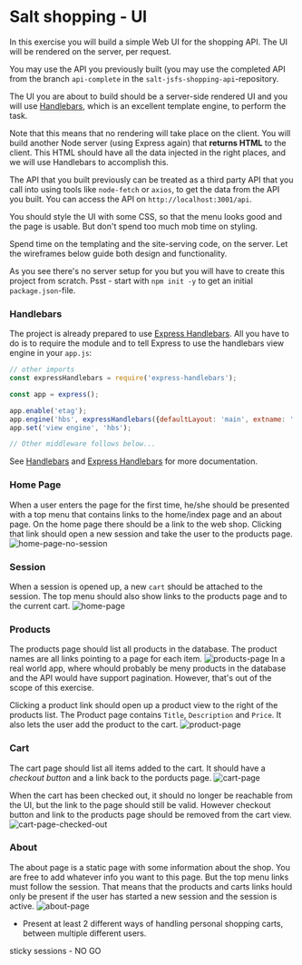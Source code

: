 # Salt shopping - UI

In this exercise you will build a simple Web UI for the shopping API. The UI will be rendered on the server, per request.

You may use the API you previously built (you may use the completed API from the branch `api-complete` in the `salt-jsfs-shopping-api`-repository.

The UI you are about to build should be a server-side rendered UI and you will use [Handlebars](https://handlebarsjs.com/), which is an excellent template engine, to perform the task.

Note that this means that no rendering will take place on the client. You will build another Node server (using Express again) that **returns HTML** to the client. This HTML should have all the data injected in the right places, and we will use Handlebars to accomplish this.

The API that you built previously can be treated as a third party API that you call into using tools like `node-fetch` or `axios`, to get the data from the API you built. You can access the API on `http://localhost:3001/api`.

You should style the UI with some CSS, so that the menu looks good and the page is usable. But don't spend too much mob time on styling.

Spend time on the templating and the site-serving code, on  the server. Let the wireframes below guide both design and functionality.

As you see there's no server setup for you but you will have to create this project from scratch. Psst - start with `npm init -y` to get an initial `package.json`-file.

### Handlebars

The project is already prepared to use [Express Handlebars](https://github.com/ericf/express-handlebars). All you have to do is to require the module and to tell Express to use the handlebars view engine in your `app.js`:

```javascript
// other imports
const expressHandlebars = require('express-handlebars');

const app = express();

app.enable('etag');
app.engine('hbs', expressHandlebars({defaultLayout: 'main', extname: '.hbs'}));
app.set('view engine', 'hbs');

// Other middleware follows below...
```

See [Handlebars](https://handlebarsjs.com/) and [Express Handlebars](https://github.com/ericf/express-handlebars) for more documentation.

### Home Page

When a user enters the page for the first time, he/she should be presented with a top menu that contains links to the home/index page and an about page.
On the home page there should be a link to the web shop. Clicking that link should open a new session and take the user to the products page.
![home-page-no-session](wireframes/Salt-shopping-home-page-no-session.png)

### Session

When a session is opened up, a new `cart` should be attached to the session. The top menu should also show links to the products page and to the current cart.
![home-page](wireframes/Salt-shopping-home-page.png)

### Products

The products page should list all products in the database. The product names are all links pointing to a page for each item.
![products-page](wireframes/Salt-shopping-products-page.png)
In a real world app, where whould probably be meny products in the database and the API would have support pagination. However, that's out of the scope of this exercise.

Clicking a product link should open up a product view to the right of the products list.
The Product page contains `Title`, `Description` and `Price`. It also lets the user add the product to the cart.
![product-page](wireframes/Salt-shopping-product-page.png)

### Cart

The cart page should list all items added to the cart. It should have a _checkout button_ and a link back to the porducts page.
![cart-page](wireframes/Salt-shopping-cart-page.png)

When the cart has been checked out, it should no longer be reachable from the UI, but the link to the page should still be valid. However checkout button and link to the products page should be removed from the cart view.
![cart-page-checked-out](wireframes/Salt-shopping-cart-page-checked-out.png)

### About

The about page is a static page with some information about the shop. You are free to add whatever info you want to this page. But the top menu links must follow the session. That means that the products and carts links hould only be present if the user has started a new session and the session is active.
![about-page](wireframes/Salt-shopping-about-page.png)



- Present at least 2 different ways of handling personal shopping carts, between multiple different users.


sticky sessions - NO GO 
